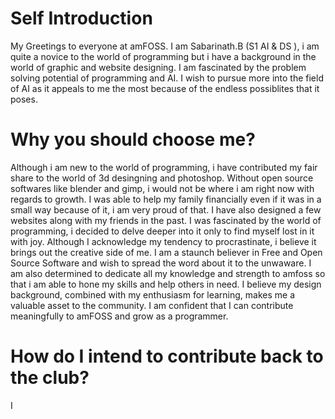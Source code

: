 # Self Introduction
My Greetings to everyone at amFOSS.
I am Sabarinath.B (S1 AI & DS ), i am quite a novice to the world of programming but i have a background in the world of graphic and website designing. I am fascinated by the problem solving potential of programming and AI. I wish to pursue more into the field of AI as it appeals to me the most because of the endless possiblites that it poses.


# Why you should choose me?
Although i am new to the world of programming, i have contributed my fair share to the world of 3d desingning and photoshop. Without  open source softwares like blender and gimp, i would not be where i am right now with regards to growth. I was able to help my family financially even if it was in a small way because of it, i am very proud of that. I have also designed a few websites along with my friends in the past. I was fascinated by the world of programming, i decided to delve deeper into it only to find myself lost in it with joy. Although I acknowledge my tendency to procrastinate, i believe it brings out the creative side of me. I am a staunch believer in Free and Open Source Software and wish to spread the word about it to the unwaware. I am also determined to dedicate all my knowledge and strength to amfoss so that i am able to hone my skills and help others in need.  I believe my design background, combined with my enthusiasm for learning, makes me a valuable asset to the community. I am confident that I can contribute meaningfully to amFOSS and grow as a programmer.


# How do I intend to contribute back to the club?
I 
